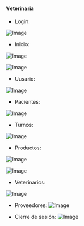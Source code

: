 #### Veterinaria

- Login:
  
![Image](https://github.com/user-attachments/assets/1e186478-a2ff-4fe8-a3b5-3d23d7fb262c)

- Inicio:
  
![Image](https://github.com/user-attachments/assets/41d7166d-4760-4fd5-8157-54a8d26ae4e3)

![Image](https://github.com/user-attachments/assets/2f246da6-fd18-4fcf-a431-347c17e5724a)

- Uusario:
  
![Image](https://github.com/user-attachments/assets/092b4bc5-6914-45df-ad26-5ec7ff61c3dd)

- Pacientes:
  
![Image](https://github.com/user-attachments/assets/f690c6be-c45c-4b13-af51-76ea20bee3aa)

- Turnos:
  
![Image](https://github.com/user-attachments/assets/7d4296bc-afb3-4b41-9d53-3b5db4a647e0)

- Productos:
  
![Image](https://github.com/user-attachments/assets/188e4d36-7762-4d68-9187-7a833a9776eb)

![Image](https://github.com/user-attachments/assets/f9a49e9c-d22d-4803-9662-3ff2bda8e422)

- Veterinarios:
  
![Image](https://github.com/user-attachments/assets/23c6e55c-67db-463f-b37c-dcece6a3e55b)

- Proveedores:
![Image](https://github.com/user-attachments/assets/8860bdf4-af19-4dfb-bf1d-ee178795ce78)

- Cierre de sesión:
![Image](https://github.com/user-attachments/assets/05c34e7b-97ae-4de2-9afc-0b229410d8ef)
